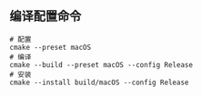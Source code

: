 ## 编译配置命令

```shell
# 配置
cmake --preset macOS
# 编译
cmake --build --preset macOS --config Release
# 安装
cmake --install build/macOS --config Release
```